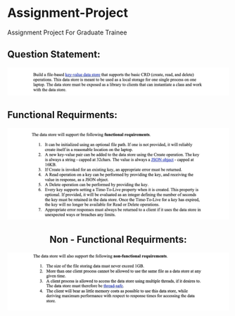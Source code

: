 # Assignment-Project
 Assignment Project For Graduate Trainee

<b>Question Statement:</b> 
-------------------------

<div align="center">
    <img src="Screenshots/engg1.jpg"</img>
 </div>
 
 
Functional Requirments:
-----------------------
 
 <div align="center">
    <img src="Screenshots/engg2.jpg"</img>
 <div>
  

 
Non - Functional Requirments:
-----------------------
  
 <div align="center">
    <img src="Screenshots/engg3.jpg"</img>
</div>



